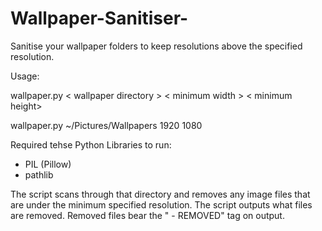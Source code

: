 # Wallpaper-Sanitiser-
Sanitise your wallpaper folders to keep resolutions above the specified resolution.

Usage:
  <p>wallpaper.py < wallpaper directory > < minimum width > < minimum height></p>
  <p>wallpaper.py ~/Pictures/Wallpapers 1920 1080</p>
  
  Required tehse Python Libraries to run:
  <ul>
  <li>PIL (Pillow)</li>
  <li>pathlib</li>
  </ul>
  
The script scans through that directory and removes any image files that are under the minimum specified resolution.
The script outputs what files are removed.
  Removed files bear the " - REMOVED" tag on output.
